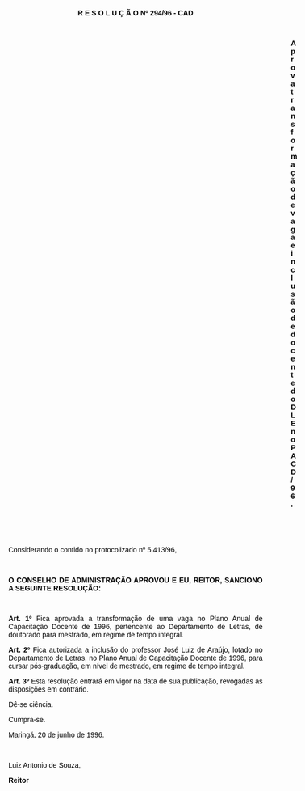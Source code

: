<BODY TEXT="#000000">

<B><FONT FACE="Arial"><P ALIGN="CENTER">R E S O L U &Ccedil; &Atilde; O Nº 294/96 - CAD</P>
</B><P ALIGN="JUSTIFY"></P>
<P ALIGN="JUSTIFY">&nbsp;</P><DIR>
<DIR>
<DIR>
<DIR>
<DIR>
<DIR>
<DIR>
<DIR>
<DIR>
<DIR>
<DIR>
<DIR>
<DIR>
<DIR>

<B><P ALIGN="JUSTIFY">Aprova transforma&ccedil;&atilde;o de vaga e inclus&atilde;o de docente do DLE no PACD/96.</P>
<P ALIGN="JUSTIFY"></P>
<P ALIGN="JUSTIFY">&nbsp;</P>
<P ALIGN="JUSTIFY">&nbsp;</P></DIR>
</DIR>
</DIR>
</DIR>
</DIR>
</DIR>
</DIR>
</DIR>
</DIR>
</DIR>
</DIR>
</DIR>
</DIR>
</DIR>

</B><P ALIGN="JUSTIFY">Considerando o contido no protocolizado nº 5.413/96,</P>
<P ALIGN="JUSTIFY"></P>
<P ALIGN="JUSTIFY">&nbsp;</P>
<B><P ALIGN="JUSTIFY">O CONSELHO DE ADMINISTRA&Ccedil;&Atilde;O APROVOU E EU, REITOR, SANCIONO A SEGUINTE RESOLU&Ccedil;&Atilde;O:</P>
<P ALIGN="JUSTIFY"></P>
<P ALIGN="JUSTIFY">&nbsp;</P>
<P ALIGN="JUSTIFY">Art. 1º</B> Fica aprovada a transforma&ccedil;&atilde;o de uma vaga no Plano Anual de Capacita&ccedil;&atilde;o Docente de 1996, pertencente ao Departamento de Letras, de doutorado para mestrado, em regime de tempo integral.</P>
<B><P ALIGN="JUSTIFY">Art. 2º</B> Fica autorizada a inclus&atilde;o do professor Jos&eacute; Luiz de Ara&uacute;jo, lotado no Departamento de Letras, no Plano Anual de Capacita&ccedil;&atilde;o Docente de 1996, para cursar p&oacute;s-gradua&ccedil;&atilde;o, em n&iacute;vel de mestrado, em regime de tempo integral.</P>
<B><P ALIGN="JUSTIFY">Art. 3º</B> Esta resolu&ccedil;&atilde;o entrar&aacute; em vigor na data de sua publica&ccedil;&atilde;o, revogadas as disposi&ccedil;&otilde;es em contr&aacute;rio. </P>
<P ALIGN="JUSTIFY">D&ecirc;-se ci&ecirc;ncia.</P>
<P ALIGN="JUSTIFY">Cumpra-se.</P>
<P ALIGN="JUSTIFY">Maring&aacute;, 20 de junho de 1996.</P>
<P ALIGN="JUSTIFY"></P>
<P ALIGN="JUSTIFY">&nbsp;</P>
<P ALIGN="JUSTIFY">Luiz Antonio de Souza,</P>
<B><P ALIGN="JUSTIFY">Reitor </P></B></FONT></BODY>
